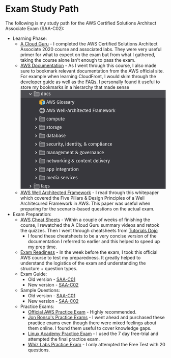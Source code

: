 # Exam Study Path

The following is my study path for the AWS Certified Solutions Architect Associate Exam (SAA-C02):

- Learning Phase:
    - [A Cloud Guru](https://acloud.guru/learn/aws-certified-solutions-architect-associate) - I completed the AWS Certified Solutions Architect Associate 2020 course and associated labs. They were very useful primer for what to expect on the exam but from what I gathered, taking the course alone isn't enough to pass the exam.
    - [AWS Documentation](https://docs.aws.amazon.com/) - As I went through this course, I also made sure to bookmark relevant documentation from the AWS official site. For example when learning CloudFront, I would skim through the [developer guide](https://docs.aws.amazon.com/AmazonCloudFront/latest/DeveloperGuide/Introduction.html) as well as the [FAQs](https://aws.amazon.com/cloudfront/faqs/). I personally found it useful to store my bookmarks in a hierarchy that made sense
            <div align="center">
              <img src="./img/aws_bookmarks.png" width="500">
            </div>
    - [AWS Well Architected Framework](https://d1.awsstatic.com/whitepapers/architecture/AWS_Well-Architected_Framework.pdf) - I read through this whitepaper which covered the Five Pillars & Design Principles of a Well Architecured Framework in AWS. This paper was useful when preparing for the scenario-based questions on the actual exam.
- Exam Preparation:
    - [AWS Cheat Sheets](https://tutorialsdojo.com/aws-cheat-sheets/) - Within a couple of weeks of finishing the course, I rewatched the A Cloud Guru summary videos and retook the quizzes. Then I went through cheatsheets from [Tutorials Dojo](https://tutorialsdojo.com/)
        - I found these cheatsheets to be a very concise version of the documentation I referred to earlier and this helped to speed up my prep time.
    - [Exam Readiness](https://www.aws.training/Details/Curriculum?id=20685) - In the week before the exam, I took this official AWS course to test my preparedness. It greatly helped to understand the logistics of the exam and understanding the structure + question types.
    - Exam Guide:
        - Old version - [SAA-C01](https://d1.awsstatic.com/training-and-certification/docs-sa-assoc/AWS_Certified_Solutions_Architect_Associate-Exam_Guide_1.8.pdf)
        - New version - [SAA-C02](https://d1.awsstatic.com/training-and-certification/docs-sa-assoc/AWS-Certified-Solutions-Architect-Associate_Exam-Guide.pdf)
    - Sample Questions:
        - Old version - [SAA-C01](https://d1.awsstatic.com/training-and-certification/docs/AWS_Certified_Solutions_Architect_Associate_Sample_Questions.pdf)
        - New version - [SAA-C02](https://d1.awsstatic.com/training-and-certification/docs-sa-assoc/AWS-Certified-Solutions-Architect-Associate-Exam-Guide_v1.1_2019_08_27_FINAL.pdf)
    - Practice Exams:
        - [Official AWS Practice Exam](https://aws.amazon.com/certification/certification-prep/) - Highly recommended.
        - [Jon Bonso's Practice Exams](https://portal.tutorialsdojo.com/courses/aws-certified-solutions-architect-associate-practice-exams/) - I went ahead and purchased these practice exams even though there were mixed feelings about them online. I found them useful to cover knowledge gaps.
        - [Linux Academy Practice Exam](https://linuxacademy.com/course/aws-certified-solutions-architect-2019-associate-level/) - I used the 7 day free-trial and attempted the final practice exam.
        - [Whiz Labs Practice Exam](https://www.whizlabs.com/aws-solutions-architect-associate/) - I only attempted the Free Test with 20 questions.
